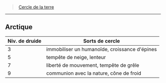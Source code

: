 ﻿> [Cercle de la terre](hd_druid_earth.md)

---

## Arctique

|Niv. de druide|Sorts de cercle|
|---|---|
|3|immobiliser un humanoïde, croissance d'épines|
|5|tempête de neige, lenteur|
|7|liberté de mouvement, tempête de grêle|
|9|communion avec la nature, cône de froid|


